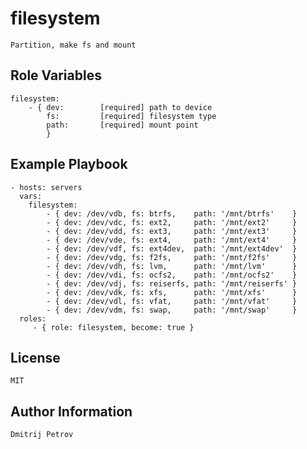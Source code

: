 filesystem
=========

    Partition, make fs and mount


Role Variables
--------------

    filesystem:
        - { dev:        [required] path to device
            fs:         [required] filesystem type
            path:       [required] mount point
            }

Example Playbook
----------------

    - hosts: servers
      vars:
        filesystem:
            - { dev: /dev/vdb, fs: btrfs,    path: '/mnt/btrfs'    }
            - { dev: /dev/vdc, fs: ext2,     path: '/mnt/ext2'     }
            - { dev: /dev/vdd, fs: ext3,     path: '/mnt/ext3'     }
            - { dev: /dev/vde, fs: ext4,     path: '/mnt/ext4'     }
            - { dev: /dev/vdf, fs: ext4dev,  path: '/mnt/ext4dev'  }
            - { dev: /dev/vdg, fs: f2fs,     path: '/mnt/f2fs'     }
            - { dev: /dev/vdh, fs: lvm,      path: '/mnt/lvm'      }
            - { dev: /dev/vdi, fs: ocfs2,    path: '/mnt/ocfs2'    }
            - { dev: /dev/vdj, fs: reiserfs, path: '/mnt/reiserfs' }
            - { dev: /dev/vdk, fs: xfs,      path: '/mnt/xfs'      }
            - { dev: /dev/vdl, fs: vfat,     path: '/mnt/vfat'     }
            - { dev: /dev/vdm, fs: swap,     path: '/mnt/swap'     }
      roles:
         - { role: filesystem, become: true }

License
-------

    MIT

Author Information
------------------

    Dmitrij Petrov
